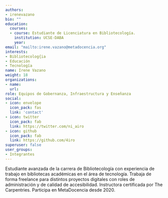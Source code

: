 ```yaml
---
authors:
- irenevazano
bio: ""
education:
  courses:
  - course: Estudiante de Licenciatura en Bibliotecología.
    institution: UCSE-DABA 
    year: 
email: "mailto:irene.vazano@metadocencia.org"
interests:
- Bibliotecolog{ia
- Educación
- Tecnología
name: Irene Vazano
weight: 18
organizations:
- name: 
  url: 
role: Equipos de Gobernanza, Infraestructura y Enseñanza
social:
- icon: envelope
  icon_pack: fas
  link: 'contact'
- icon: twitter
  icon_pack: fab
  link: https://twitter.com/ni_airo
- icon: github
  icon_pack: fab
  link: https://github.com/4iro
superuser: false
user_groups:
- Integrantes
---
```


Estudiante avanzada de la carrera de Bibliotecología con experiencia de trabajo en bibliotecas académicas en el área de tecnología. Trabaja de forma freelance para distintos proyectos digitales con roles de administración y de calidad de accesibilidad. Instructora certificada por The Carpentries. Participa en MetaDocencia desde 2020.
